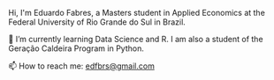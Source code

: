 Hi, I'm Eduardo Fabres, a Masters student in Applied Economics at the Federal University of Rio Grande do Sul in Brazil. 

🔭 I’m currently learning Data Science and R. I am also a student of the Geração Caldeira Program in Python.

📫 How to reach me: edfbrs@gmail.com
<p></p> 
